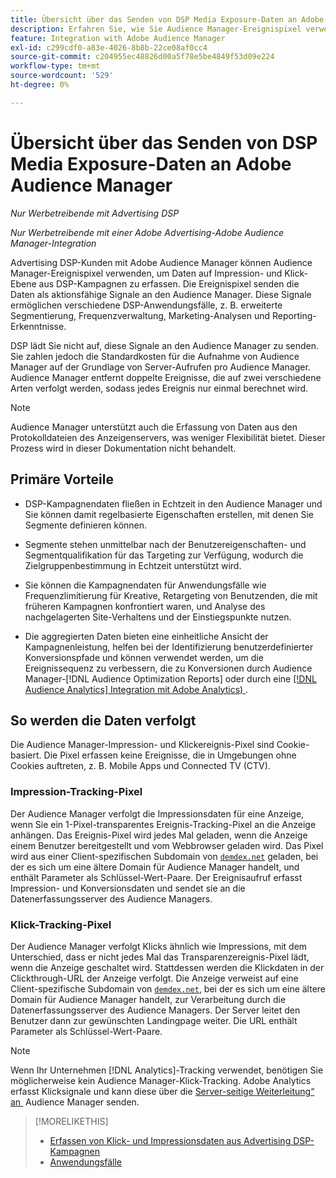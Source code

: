 ```yaml
---
title: Übersicht über das Senden von DSP Media Exposure-Daten an Adobe Audience Manager
description: Erfahren Sie, wie Sie Audience Manager-Ereignispixel verwenden, um Daten auf Impression- und Klick-Ebene aus Advertising DSP-Kampagnen zu erfassen
feature: Integration with Adobe Audience Manager
exl-id: c299cdf0-a83e-4026-8b8b-22ce08af0cc4
source-git-commit: c204955ec48826d00a5f78e5be4849f53d09e224
workflow-type: tm+mt
source-wordcount: '529'
ht-degree: 0%

---
```


# Übersicht über das Senden von DSP Media Exposure-Daten an Adobe Audience Manager

*Nur Werbetreibende mit Advertising DSP*

*Nur Werbetreibende mit einer Adobe Advertising-Adobe Audience Manager-Integration*

Advertising DSP-Kunden mit Adobe Audience Manager können Audience Manager-Ereignispixel verwenden, um Daten auf Impression- und Klick-Ebene aus DSP-Kampagnen zu erfassen. Die Ereignispixel senden die Daten als aktionsfähige Signale an den Audience Manager. Diese Signale ermöglichen verschiedene DSP-Anwendungsfälle, z. B. erweiterte Segmentierung, Frequenzverwaltung, Marketing-Analysen und Reporting-Erkenntnisse.

DSP lädt Sie nicht auf, diese Signale an den Audience Manager zu senden. Sie zahlen jedoch die Standardkosten für die Aufnahme von Audience Manager auf der Grundlage von Server-Aufrufen pro Audience Manager. Audience Manager entfernt doppelte Ereignisse, die auf zwei verschiedene Arten verfolgt werden, sodass jedes Ereignis nur einmal berechnet wird.

>[!NOTE]
>
> Audience Manager unterstützt auch die Erfassung von Daten aus den Protokolldateien des Anzeigenservers, was weniger Flexibilität bietet. Dieser Prozess wird in dieser Dokumentation nicht behandelt.

## Primäre Vorteile

* DSP-Kampagnendaten fließen in Echtzeit in den Audience Manager und Sie können damit regelbasierte Eigenschaften erstellen, mit denen Sie Segmente definieren können.

* Segmente stehen unmittelbar nach der Benutzereigenschaften- und Segmentqualifikation für das Targeting zur Verfügung, wodurch die Zielgruppenbestimmung in Echtzeit unterstützt wird.

* Sie können die Kampagnendaten für Anwendungsfälle wie Frequenzlimitierung für Kreative, Retargeting von Benutzenden, die mit früheren Kampagnen konfrontiert waren, und Analyse des nachgelagerten Site-Verhaltens und der Einstiegspunkte nutzen.

* Die aggregierten Daten bieten eine einheitliche Ansicht der Kampagnenleistung, helfen bei der Identifizierung benutzerdefinierter Konversionspfade und können verwendet werden, um die Ereignissequenz zu verbessern, die zu Konversionen durch Audience Manager-[!DNL Audience Optimization Reports] oder durch eine [[!DNL Audience Analytics] Integration mit Adobe Analytics) &#x200B;](/help/integrations/audience-manager/audience-analytics.md).

## So werden die Daten verfolgt

Die Audience Manager-Impression- und Klickereignis-Pixel sind Cookie-basiert. Die Pixel erfassen keine Ereignisse, die in Umgebungen ohne Cookies auftreten, z. B. Mobile Apps und Connected TV (CTV).<!-- 6/24: CTV inventory isn't clickable, and impression tracking would be lost when we convert users from IP to cookies. -->

### Impression-Tracking-Pixel

Der Audience Manager verfolgt die Impressionsdaten für eine Anzeige, wenn Sie ein 1-Pixel-transparentes Ereignis-Tracking-Pixel an die Anzeige anhängen. Das Ereignis-Pixel wird jedes Mal geladen, wenn die Anzeige einem Benutzer bereitgestellt und vom Webbrowser geladen wird. Das Pixel wird aus einer Client-spezifischen Subdomain von [`demdex.net`](https://experienceleague.adobe.com/docs/audience-manager/user-guide/reference/demdex-calls.html?lang=de) geladen, bei der es sich um eine ältere Domain für Audience Manager handelt, und enthält Parameter als Schlüssel-Wert-Paare. Der Ereignisaufruf erfasst Impression- und Konversionsdaten und sendet sie an die Datenerfassungsserver des Audience Managers.

### Klick-Tracking-Pixel

Der Audience Manager verfolgt Klicks ähnlich wie Impressions, mit dem Unterschied, dass er nicht jedes Mal das Transparenzereignis-Pixel lädt, wenn die Anzeige geschaltet wird. Stattdessen werden die Klickdaten in der Clickthrough-URL der Anzeige verfolgt. Die Anzeige verweist auf eine Client-spezifische Subdomain von [`demdex.net`](https://experienceleague.adobe.com/docs/audience-manager/user-guide/reference/demdex-calls.html?lang=de), bei der es sich um eine ältere Domain für Audience Manager handelt, zur Verarbeitung durch die Datenerfassungsserver des Audience Managers. Der Server leitet den Benutzer dann zur gewünschten Landingpage weiter. Die URL enthält Parameter als Schlüssel-Wert-Paare.

>[!NOTE]
>
>Wenn Ihr Unternehmen [!DNL Analytics]-Tracking verwendet, benötigen Sie möglicherweise kein Audience Manager-Klick-Tracking. Adobe Analytics erfasst Klicksignale und kann diese über die [Server-seitige Weiterleitung“ an &#x200B;](https://experienceleague.adobe.com/docs/analytics/admin/admin-tools/server-side-forwarding/ssf.html?lang=de) Audience Manager senden.

>[!MORELIKETHIS]
>
>* [Erfassen von Klick- und Impressionsdaten aus Advertising DSP-Kampagnen](collect.md)
>* [Anwendungsfälle](use-cases.md)
